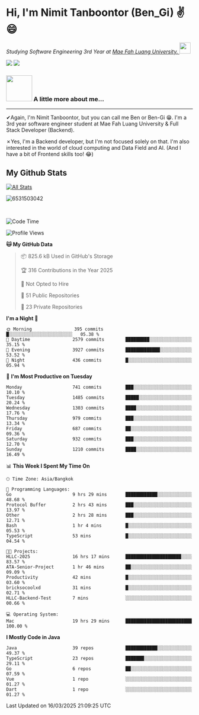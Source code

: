 # Hi, I'm Nimit Tanboontor (Ben_Gi) ✌😄
<p><em>Studying Software Engineering 3rd Year at <a href="https://en.mfu.ac.th/home.html"> Mae Fah Luang University.
</a><img src="https://media.giphy.com/media/WUlplcMpOCEmTGBtBW/giphy.gif" width="30"> </em></p>


[![](https://img.shields.io/badge/linkedin-%230077B5.svg?style=for-the-badge&logo=linkedin)]([https://www.linkedin.com/in/thanaphoom-babparn/](https://www.linkedin.com/in/nimit-tanbooutor-798139246/))
[![](https://img.shields.io/badge/Medium-12100E?style=for-the-badge&logo=medium&logoColor=white)](https://medium.com/@nimittanbooutor)

### <img src="https://media.giphy.com/media/VgCDAzcKvsR6OM0uWg/giphy.gif" width="70"> A little more about me...  

<hr> <!-- Horizontal line -->

&#10004;Again, I'm Nimit Tanboontor, but you can call me Ben or Ben-Gi 😁. I'm a 3rd year software engineer student at Mae Fah Luang University & Full Stack Developer (Backend).

&#10007;Yes, I'm a Backend developer, but I'm not focused solely on that. I'm also interested in the world of cloud computing and Data Field and AI. (And I have a bit of Frontend skills too! 😂)


## My Github Stats

[![All Stats](https://github-readme-stats.vercel.app/api?username=6531503042&show_icons=true&theme=algolia)](https://github.com/6531503042)

<p><img align="center" src="https://github-readme-streak-stats.herokuapp.com/?user=6531503042&" alt="6531503042" /></p>

<br />


<!--START_SECTION:waka-->
![Code Time](http://img.shields.io/badge/Code%20Time-373%20hrs%2048%20mins-blue)

![Profile Views](http://img.shields.io/badge/Profile%20Views-11-blue)

**🐱 My GitHub Data** 

> 📦 825.6 kB Used in GitHub's Storage 
 > 
> 🏆 316 Contributions in the Year 2025
 > 
> 🚫 Not Opted to Hire
 > 
> 📜 51 Public Repositories 
 > 
> 🔑 23 Private Repositories 
 > 
**I'm a Night 🦉** 

```text
🌞 Morning                395 commits         █░░░░░░░░░░░░░░░░░░░░░░░░   05.38 % 
🌆 Daytime                2579 commits        █████████░░░░░░░░░░░░░░░░   35.15 % 
🌃 Evening                3927 commits        █████████████░░░░░░░░░░░░   53.52 % 
🌙 Night                  436 commits         █░░░░░░░░░░░░░░░░░░░░░░░░   05.94 % 
```
📅 **I'm Most Productive on Tuesday** 

```text
Monday                   741 commits         ███░░░░░░░░░░░░░░░░░░░░░░   10.10 % 
Tuesday                  1485 commits        █████░░░░░░░░░░░░░░░░░░░░   20.24 % 
Wednesday                1303 commits        ████░░░░░░░░░░░░░░░░░░░░░   17.76 % 
Thursday                 979 commits         ███░░░░░░░░░░░░░░░░░░░░░░   13.34 % 
Friday                   687 commits         ██░░░░░░░░░░░░░░░░░░░░░░░   09.36 % 
Saturday                 932 commits         ███░░░░░░░░░░░░░░░░░░░░░░   12.70 % 
Sunday                   1210 commits        ████░░░░░░░░░░░░░░░░░░░░░   16.49 % 
```


📊 **This Week I Spent My Time On** 

```text
🕑︎ Time Zone: Asia/Bangkok

💬 Programming Languages: 
Go                       9 hrs 29 mins       ████████████░░░░░░░░░░░░░   48.68 % 
Protocol Buffer          2 hrs 43 mins       ███░░░░░░░░░░░░░░░░░░░░░░   13.97 % 
Other                    2 hrs 28 mins       ███░░░░░░░░░░░░░░░░░░░░░░   12.71 % 
Bash                     1 hr 4 mins         █░░░░░░░░░░░░░░░░░░░░░░░░   05.53 % 
TypeScript               53 mins             █░░░░░░░░░░░░░░░░░░░░░░░░   04.54 % 

🐱‍💻 Projects: 
HLLC-2025                16 hrs 17 mins      █████████████████████░░░░   83.57 % 
ATA-Senior-Project       1 hr 46 mins        ██░░░░░░░░░░░░░░░░░░░░░░░   09.09 % 
Productivity             42 mins             █░░░░░░░░░░░░░░░░░░░░░░░░   03.60 % 
bricksocoolxd            31 mins             █░░░░░░░░░░░░░░░░░░░░░░░░   02.71 % 
HLLC-Backend-Test        7 mins              ░░░░░░░░░░░░░░░░░░░░░░░░░   00.66 % 

💻 Operating System: 
Mac                      19 hrs 29 mins      █████████████████████████   100.00 % 
```

**I Mostly Code in Java** 

```text
Java                     39 repos            ████████████░░░░░░░░░░░░░   49.37 % 
TypeScript               23 repos            ███████░░░░░░░░░░░░░░░░░░   29.11 % 
Go                       6 repos             ██░░░░░░░░░░░░░░░░░░░░░░░   07.59 % 
Vue                      1 repo              ░░░░░░░░░░░░░░░░░░░░░░░░░   01.27 % 
Dart                     1 repo              ░░░░░░░░░░░░░░░░░░░░░░░░░   01.27 % 
```




 Last Updated on 16/03/2025 21:09:25 UTC
<!--END_SECTION:waka-->
